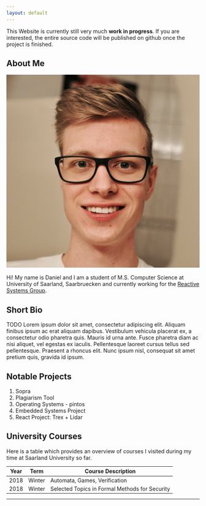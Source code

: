 ```yaml
---
layout: default
---
```


This Website is currently still very much **work in progress**. If you are interested, the entire source code will be published on github once the project is finished.


## About Me

<img class="profile-picture" src="me.jpg">

Hi! My name is Daniel and I am a student of M.S. Computer Science at University of Saarland, Saarbruecken and currently working for the [Reactive Systems Group](https://www.react.uni-saarland.de).


## Short Bio

TODO Lorem ipsum dolor sit amet, consectetur adipiscing elit. Aliquam finibus ipsum ac erat aliquam dapibus. Vestibulum vehicula placerat ex, a consectetur odio pharetra quis. Mauris id urna ante. Fusce pharetra diam ac nisi aliquet, vel egestas ex iaculis. Pellentesque laoreet cursus tellus sed pellentesque. Praesent a rhoncus elit. Nunc ipsum nisl, consequat sit amet pretium quis, gravida id ipsum.

## Notable Projects

1. Sopra
2. Plagiarism Tool
3. Operating Systems - pintos
4. Embedded Systems Project
4. React Project: Trex + Lidar

## University Courses

Here is a table which provides an overview of courses I visited during my time at Saarland University so far.

Year | Term | Course Description
-----|-------|--------
2018 | Winter  | Automata, Games, Verification
2018 | Winter | Selected Topics in Formal Methods for Security

---
